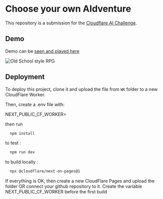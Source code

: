 
# Choose your own AIdventure

This repository is a submission for the [Cloudflare AI Challenge](https://dev.to/devteam/join-us-for-the-cloudflare-ai-challenge-3000-in-prizes-5f99).


## Demo

Demo can be [seen and played here](https://chooseyouraidventure.pages.dev/)

![Old School style RPG](https://dev-to-uploads.s3.amazonaws.com/uploads/articles/ib2vq45ho2tti85smk5l.png)

## Deployment

To deploy this project, clone it and upload the file from `WK` folder to a new CloudFlare Worker. 

Then, create a .env file with:

NEXT_PUBLIC_CF_WORKER=<WORKER URL YOU CREATED>

then run

```bash
  npm install
```

to test :

```bash
  npm run dev 
```

to build locally :

```bash
  npx @cloudflare/next-on-pages@1
```

If everything is OK, then create a new CloudFlare Pages and upload the folder OR connect your github repository to it. Create the variable NEXT_PUBLIC_CF_WORKER before the first build